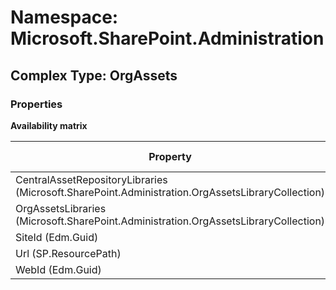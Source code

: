 # Namespace: Microsoft.SharePoint.Administration

## Complex Type: OrgAssets

### Properties

**Availability matrix**

Property | SPO | SP 2019 | SP 2016 | SP 2013
----------|:---:|:-------:|:-------:|:-------
CentralAssetRepositoryLibraries (Microsoft.SharePoint.Administration.OrgAssetsLibraryCollection) | ✅ | ❌ | ❌ | ❌
OrgAssetsLibraries (Microsoft.SharePoint.Administration.OrgAssetsLibraryCollection) | ✅ | ❌ | ❌ | ❌
SiteId (Edm.Guid) | ✅ | ❌ | ❌ | ❌
Url (SP.ResourcePath) | ✅ | ❌ | ❌ | ❌
WebId (Edm.Guid) | ✅ | ❌ | ❌ | ❌
